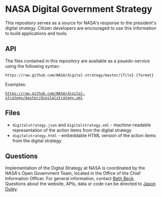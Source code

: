 NASA Digital Government Strategy
===========================

This repository serves as a source for NASA's response to the president's digital strategy. Citizen developers are encouraged to use this information to build applications and tools.

API
---

The files contained in this repository are available as a psuedo-service using the following syntax:

`https://raw.github.com/NASA/digital-strategy/master/{file}.{format}`

Examples:

[`https://raw.github.com/NASA/digital-strategy/master/digitalstrategy.xml`](https://raw.github.com/NASA/digital-strategy/master/digitalstrategy.xml)

Files
-----

* `digitalstrategy.json` and `digitalstrategy.xml` - machine-readable representation of the action items from the digital strategy
* `digitalstrategy.html` - embeddable HTML version of the action items from the digital strategy

Questions
----

Implementation of the Digital Strategy at NASA is coordinated by the NASA's Open Government Team, located in the Office of the Chief Information Officer. For general information, contact [Beth Beck](mailto:beth.beck@nasa.gov).  
Questions about the website, APIs, data or code can be directed to [Jason Duley](jason.duley@nasa.gov).
